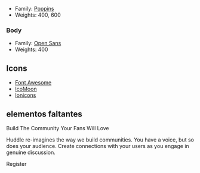 - Family: [Poppins](https://fonts.google.com/specimen/Poppins)
- Weights: 400, 600

### Body

- Family: [Open Sans](https://fonts.google.com/specimen/Open+Sans)
- Weights: 400

## Icons

- [Font Awesome](https://fontawesome.com/)
- [IcoMoon](https://icomoon.io/)
- [Ionicons](https://ionicons.com/)

## elementos faltantes

Build The Community  Your Fans Will Love

  Huddle re-imagines the way we build communities. You have a voice, but so does your audience. 
  Create connections with your users as you engage in genuine discussion. 

  Register